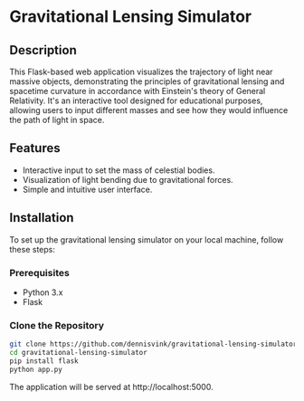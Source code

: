 # Gravitational Lensing Simulator

## Description
This Flask-based web application visualizes the trajectory of light near massive objects, demonstrating the principles of gravitational lensing and spacetime curvature in accordance with Einstein's theory of General Relativity. It's an interactive tool designed for educational purposes, allowing users to input different masses and see how they would influence the path of light in space.

## Features
- Interactive input to set the mass of celestial bodies.
- Visualization of light bending due to gravitational forces.
- Simple and intuitive user interface.

## Installation

To set up the gravitational lensing simulator on your local machine, follow these steps:

### Prerequisites
- Python 3.x
- Flask

### Clone the Repository
```bash
git clone https://github.com/dennisvink/gravitational-lensing-simulator.git
cd gravitational-lensing-simulator
pip install flask
python app.py
```

The application will be served at http://localhost:5000.

